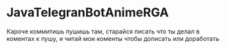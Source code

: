 # JavaTelegranBotAnimeRGA
Кароче коммитишь пушишь там, старайся писать что ты делал в коментах к пушу, и читай мои коменты чтобы дописать или доработать
